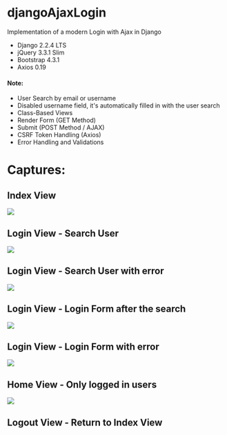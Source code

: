 # djangoAjaxLogin
Implementation of a modern Login with Ajax in Django

* Django 2.2.4 LTS
* jQuery 3.3.1 Slim
* Bootstrap 4.3.1
* Axios 0.19

#### Note:
* User Search by email or username
* Disabled username field, it's automatically filled in with the user search
* Class-Based Views
* Render Form (GET Method)
* Submit (POST Method / AJAX)
* CSRF Token Handling (Axios)
* Error Handling and Validations

# Captures:
## Index View

![](capture/index.png)

## Login View - Search User

![](capture/login-search-user.png)

## Login View - Search User with error

![](capture/login-search-user-error.png)

## Login View - Login Form after the search

![](capture/login-form-after-search.png)

## Login View - Login Form with error

![](capture/login-form-error.png)

## Home View - Only logged in users

![](capture/home.png)

## Logout View - Return to Index View